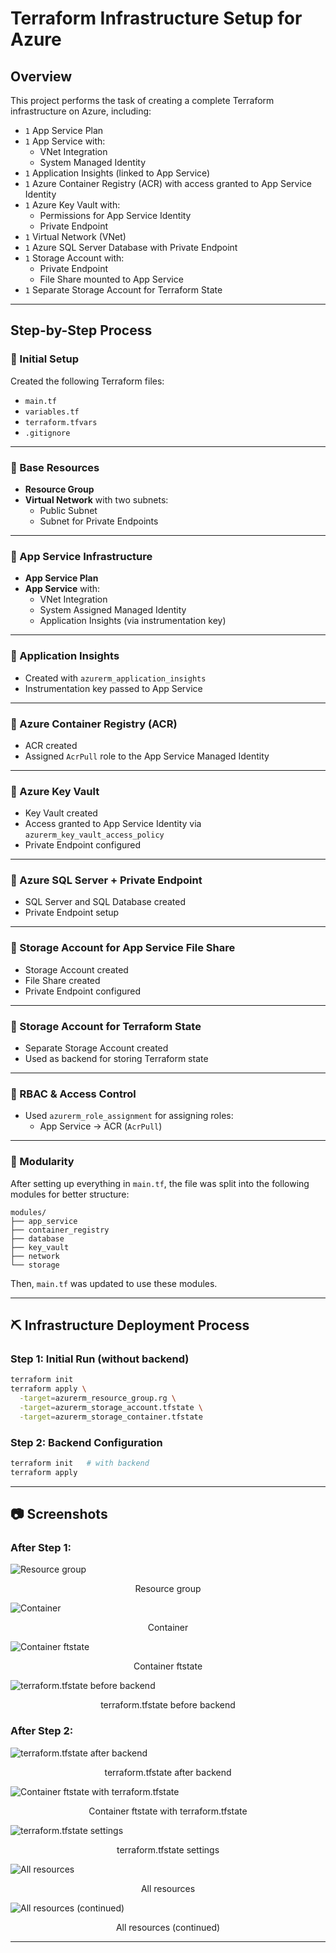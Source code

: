# Terraform Infrastructure Setup for Azure

## Overview

This project performs the task of creating a complete Terraform infrastructure on Azure, including:

- `1` App Service Plan  
- `1` App Service with:
  - VNet Integration  
  - System Managed Identity  
- `1` Application Insights (linked to App Service)  
- `1` Azure Container Registry (ACR) with access granted to App Service Identity  
- `1` Azure Key Vault with:
  - Permissions for App Service Identity  
  - Private Endpoint  
- `1` Virtual Network (VNet)  
- `1` Azure SQL Server Database with Private Endpoint  
- `1` Storage Account with:
  - Private Endpoint  
  - File Share mounted to App Service  
- `1` Separate Storage Account for Terraform State  

---

## Step-by-Step Process

### 🔹 Initial Setup

Created the following Terraform files:

- `main.tf`
- `variables.tf`
- `terraform.tfvars`
- `.gitignore`

---

### 🔹 Base Resources

- **Resource Group**
- **Virtual Network** with two subnets:
  - Public Subnet  
  - Subnet for Private Endpoints  

---

### 🔹 App Service Infrastructure

- **App Service Plan**
- **App Service** with:
  - VNet Integration  
  - System Assigned Managed Identity  
  - Application Insights (via instrumentation key)

---

### 🔹 Application Insights

- Created with `azurerm_application_insights`  
- Instrumentation key passed to App Service  

---

### 🔹 Azure Container Registry (ACR)

- ACR created  
- Assigned `AcrPull` role to the App Service Managed Identity  

---

### 🔹 Azure Key Vault

- Key Vault created  
- Access granted to App Service Identity via `azurerm_key_vault_access_policy`  
- Private Endpoint configured  

---

### 🔹 Azure SQL Server + Private Endpoint

- SQL Server and SQL Database created  
- Private Endpoint setup  

---

### 🔹 Storage Account for App Service File Share

- Storage Account created  
- File Share created  
- Private Endpoint configured  

---

### 🔹 Storage Account for Terraform State

- Separate Storage Account created  
- Used as backend for storing Terraform state  

---

### 🔹 RBAC & Access Control

- Used `azurerm_role_assignment` for assigning roles:
  - App Service → ACR (`AcrPull`)  

---

### 🔹 Modularity

After setting up everything in `main.tf`, the file was split into the following modules for better structure:

```
modules/
├── app_service
├── container_registry
├── database
├── key_vault
├── network
└── storage
```

Then, `main.tf` was updated to use these modules.

---

## ⛏ Infrastructure Deployment Process

### Step 1: Initial Run (without backend)

```bash
terraform init
terraform apply \
  -target=azurerm_resource_group.rg \
  -target=azurerm_storage_account.tfstate \
  -target=azurerm_storage_container.tfstate
```

### Step 2: Backend Configuration

```bash
terraform init   # with backend
terraform apply
```

---

## 📷 Screenshots

### After Step 1:
 ![Resource group](Images%20for%20report/Resource-group.png)
  <p align="center">Resource group</p>
  
![Container](Images%20for%20report/Conteiner.png)
  <p align="center">Container</p>
  
![Container ftstate](Images%20for%20report/Conteiner-ftstate.png)
  <p align="center">Container ftstate</p>
  
![terraform.tfstate before backend](Images%20for%20report/terraform-ftstate.png)
  <p align="center">terraform.tfstate before backend</p>

### After Step 2:

![terraform.tfstate after backend](Images%20for%20report/terraform-ftstateafter.png)
<p align="center">terraform.tfstate after backend</p>

![Container ftstate with terraform.tfstate](Images%20for%20report/Cloud-terraform.ftstate.png)
<p align="center">Container ftstate with terraform.tfstate</p>

![terraform.tfstate settings](Images%20for%20report/terraform.ftstate-settings.png)
<p align="center">terraform.tfstate settings</p>

![All resources](Images%20for%20report/Аll-resources.png)
<p align="center">All resources</p>

![All resources (continued)](Images%20for%20report/All-resources2.png)
<p align="center">All resources (continued)</p>

---
